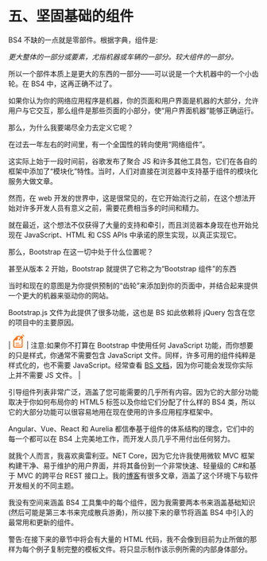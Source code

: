 # 五、坚固基础的组件

BS4 不缺的一点就是零部件。根据字典，组件是:

*更大整体的一部分或要素，尤指机器或车辆的一部分。较大组件的一部分。*

所以一个部件本质上是更大的东西的一部分——可以说是一个大机器中的一个小齿轮。在 BS4 中，这再正确不过了。

如果你认为你的网络应用程序是机器，你的页面和用户界面是机器的大部分，允许用户与它交互，那么组件是那些页面的小部分，使“用户界面机器”能够正确运行。

那么，为什么我要竭尽全力去定义它呢？

在过去一年左右的时间里，有一个全国性的转向使用“网络组件”。

这实际上始于一段时间前，谷歌发布了聚合 JS 和许多其他工具包，它们在各自的框架中添加了“模块化”特性。当时，人们对直接在浏览器中支持基于组件的模块化服务大做文章。

然而，在 web 开发的世界中，这是很常见的，在它开始流行之前，在这个想法开始对许多开发人员有意义之前，需要花费相当多的时间和精力。

就在最近，这个想法不仅获得了大量的支持和牵引，而且浏览器本身现在也开始兑现在 JavaScript、HTML 和 CSS APIs 中承诺的原生实现，以真正实现它。

那么，Bootstrap 在这一切中处于什么位置呢？

甚至从版本 2 开始，Bootstrap 就提供了它称之为“Bootstrap 组件”的东西

当时和现在的意图是为你提供预制的“齿轮”来添加到你的页面中，并结合起来提供一个更大的机器来驱动你的网站。

Bootstrap.js 文件为此提供了很多功能，这也是 BS 如此依赖将 jQuery 包含在您的项目中的主要原因。

| ![](img/note.png) | 注意:如果你不打算在 Bootstrap 中使用任何 JavaScript 功能，而你想要的只是样式，你通常不需要包含 JavaScript 文件。同样，许多可用的组件纯粹是样式化的，也不需要 JavaScript。经常查看 [BS 文档](https://getbootstrap.com/docs/4.1/getting-started/introduction/)，因为你可能会发现你实际上并不需要 JS 文件。 |

引导组件列表非常广泛，涵盖了您可能需要的几乎所有内容。因为它的大部分功能取决于你如何布局你的 HTML5 标签以及你给它们分配了什么样的 BS4 类，所以它的大部分功能可以很容易地用在现在使用的许多应用程序框架中。

Angular、Vue、React 和 Aurelia 都信奉基于组件的体系结构的理念，它们中的每一个都可以在 BS4 上完美地工作，而开发人员几乎不用付出任何努力。

就我个人而言，我喜欢奥雷利亚。NET Core，因为它允许我使用微软 MVC 框架构建干净、易于维护的用户界面，并将其备份到一个非常快速、轻量级的 C#和基于 MVC 的跨平台 REST 接口上。我的[博客](https://shawtyds.wordpress.com/)有很多文章，涵盖了这个环境下与软件开发相关的不同主题。

我没有空间来涵盖 BS4 工具集中的每个组件，因为我需要两本书来涵盖基础知识(然后可能是第三本书来完成散兵游勇)，所以接下来的章节将涵盖 BS4 中引入的最常用和更新的组件。

警告:在接下来的章节中将会有大量的 HTML 代码，我不会像到目前为止所做的那样为每个例子复制完整的模板文件。将只显示制作该示例所需的内部身体部分。